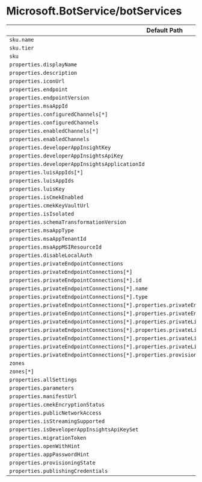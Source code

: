 # Microsoft.BotService/botServices

| Default Path | Alias |
|---|---|
| `sku.name` | `Microsoft.BotService/botServices/sku.name` |
| `sku.tier` | `Microsoft.BotService/botServices/sku.tier` |
| `sku` | `Microsoft.BotService/botServices/sku` |
| `properties.displayName` | `Microsoft.BotService/botServices/displayName` |
| `properties.description` | `Microsoft.BotService/botServices/description` |
| `properties.iconUrl` | `Microsoft.BotService/botServices/iconUrl` |
| `properties.endpoint` | `Microsoft.BotService/botServices/endpoint` |
| `properties.endpointVersion` | `Microsoft.BotService/botServices/endpointVersion` |
| `properties.msaAppId` | `Microsoft.BotService/botServices/msaAppId` |
| `properties.configuredChannels[*]` | `Microsoft.BotService/botServices/configuredChannels[*]` |
| `properties.configuredChannels` | `Microsoft.BotService/botServices/configuredChannels` |
| `properties.enabledChannels[*]` | `Microsoft.BotService/botServices/enabledChannels[*]` |
| `properties.enabledChannels` | `Microsoft.BotService/botServices/enabledChannels` |
| `properties.developerAppInsightKey` | `Microsoft.BotService/botServices/developerAppInsightKey` |
| `properties.developerAppInsightsApiKey` | `Microsoft.BotService/botServices/developerAppInsightsApiKey` |
| `properties.developerAppInsightsApplicationId` | `Microsoft.BotService/botServices/developerAppInsightsApplicationId` |
| `properties.luisAppIds[*]` | `Microsoft.BotService/botServices/luisAppIds[*]` |
| `properties.luisAppIds` | `Microsoft.BotService/botServices/luisAppIds` |
| `properties.luisKey` | `Microsoft.BotService/botServices/luisKey` |
| `properties.isCmekEnabled` | `Microsoft.BotService/botServices/isCmekEnabled` |
| `properties.cmekKeyVaultUrl` | `Microsoft.BotService/botServices/cmekKeyVaultUrl` |
| `properties.isIsolated` | `Microsoft.BotService/botServices/isIsolated` |
| `properties.schemaTransformationVersion` | `Microsoft.BotService/botServices/schemaTransformationVersion` |
| `properties.msaAppType` | `Microsoft.BotService/botServices/msaAppType` |
| `properties.msaAppTenantId` | `Microsoft.BotService/botServices/msaAppTenantId` |
| `properties.msaAppMSIResourceId` | `Microsoft.BotService/botServices/msaAppMSIResourceId` |
| `properties.disableLocalAuth` | `Microsoft.BotService/botServices/disableLocalAuth` |
| `properties.privateEndpointConnections` | `Microsoft.BotService/botServices/privateEndpointConnections` |
| `properties.privateEndpointConnections[*]` | `Microsoft.BotService/botServices/privateEndpointConnections[*]` |
| `properties.privateEndpointConnections[*].id` | `Microsoft.BotService/botServices/privateEndpointConnections[*].id` |
| `properties.privateEndpointConnections[*].name` | `Microsoft.BotService/botServices/privateEndpointConnections[*].name` |
| `properties.privateEndpointConnections[*].type` | `Microsoft.BotService/botServices/privateEndpointConnections[*].type` |
| `properties.privateEndpointConnections[*].properties.privateEndpoint` | `Microsoft.BotService/botServices/privateEndpointConnections[*].privateEndpoint` |
| `properties.privateEndpointConnections[*].properties.privateEndpoint.id` | `Microsoft.BotService/botServices/privateEndpointConnections[*].privateEndpoint.id` |
| `properties.privateEndpointConnections[*].properties.privateLinkServiceConnectionState` | `Microsoft.BotService/botServices/privateEndpointConnections[*].privateLinkServiceConnectionState` |
| `properties.privateEndpointConnections[*].properties.privateLinkServiceConnectionState.status` | `Microsoft.BotService/botServices/privateEndpointConnections[*].privateLinkServiceConnectionState.status` |
| `properties.privateEndpointConnections[*].properties.privateLinkServiceConnectionState.description` | `Microsoft.BotService/botServices/privateEndpointConnections[*].privateLinkServiceConnectionState.description` |
| `properties.privateEndpointConnections[*].properties.privateLinkServiceConnectionState.actionsRequired` | `Microsoft.BotService/botServices/privateEndpointConnections[*].privateLinkServiceConnectionState.actionsRequired` |
| `properties.privateEndpointConnections[*].properties.provisioningState` | `Microsoft.BotService/botServices/privateEndpointConnections[*].provisioningState` |
| `zones` | `Microsoft.BotService/botServices/zones` |
| `zones[*]` | `Microsoft.BotService/botServices/zones[*]` |
| `properties.allSettings` | `Microsoft.BotService/botServices/allSettings` |
| `properties.parameters` | `Microsoft.BotService/botServices/parameters` |
| `properties.manifestUrl` | `Microsoft.BotService/botServices/manifestUrl` |
| `properties.cmekEncryptionStatus` | `Microsoft.BotService/botServices/cmekEncryptionStatus` |
| `properties.publicNetworkAccess` | `Microsoft.BotService/botServices/publicNetworkAccess` |
| `properties.isStreamingSupported` | `Microsoft.BotService/botServices/isStreamingSupported` |
| `properties.isDeveloperAppInsightsApiKeySet` | `Microsoft.BotService/botServices/isDeveloperAppInsightsApiKeySet` |
| `properties.migrationToken` | `Microsoft.BotService/botServices/migrationToken` |
| `properties.openWithHint` | `Microsoft.BotService/botServices/openWithHint` |
| `properties.appPasswordHint` | `Microsoft.BotService/botServices/appPasswordHint` |
| `properties.provisioningState` | `Microsoft.BotService/botServices/provisioningState` |
| `properties.publishingCredentials` | `Microsoft.BotService/botServices/publishingCredentials` |

